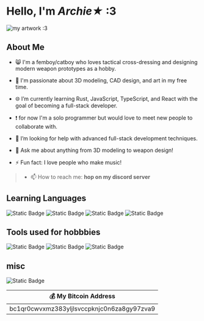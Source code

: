 # Hello, I'm *Archie★* :3
![my artwork :3](https://media.discordapp.net/attachments/1210899025671495692/1210899141551722506/KALASH_-_Copy.png?ex=65ec3cb4&is=65d9c7b4&hm=91600e5c420123c6f3896f46d63b630d15be92a98fcdd96fecb2165d1763994c&=&format=webp&quality=lossless&width=1170&height=392)
## About Me
- 😸 I'm a femboy/catboy who loves tactical cross-dressing and designing modern weapon prototypes as a hobby.
- 🎨 I'm passionate about 3D modeling, CAD design, and art in my free time.
- 🌐 I’m currently learning Rust, JavaScript, TypeScript, and React with the goal of becoming a full-stack developer.

- ❗ for now I'm a solo programmer but would love to meet new people to collaborate with.

- 🤔 I’m looking for help with advanced full-stack development techniques.
- 💬 Ask me about anything from 3D modeling to weapon design!
- ⚡ Fun fact: I love people who make music!


>- 📫 How to reach me: **hop on my discord server**

## Learning Languages
![Static Badge](https://img.shields.io/badge/Rust-%23f79d16?style=flat&logo=Rust)
![Static Badge](https://img.shields.io/badge/Javascript-%23323330?style=flat&logo=Javascript)
![Static Badge](https://img.shields.io/badge/Typescript-%23323330?style=flat&logo=Typescript)
![Static Badge](https://img.shields.io/badge/React-%23323330?style=flat&logo=React)

## Tools used for hobbbies
![Static Badge](https://img.shields.io/badge/Blender-%23323330?style=flat&logo=Blender)
![Static Badge](https://img.shields.io/badge/Fusion-%23323330?style=flat&logo=Autodesk)
![Static Badge](https://img.shields.io/badge/unreal%20engine%205-%23323330?style=flat&logo=unreal%20engine)
## misc
![Static Badge](https://img.shields.io/badge/join-%23ff8cbe?style=flat&logo=discord&logoColor=%23ff8cbe&label=my%20silly%20femboy%20server&link=https%3A%2F%2Fdiscord.gg%2FPMmnzxqrK9)

| :moneybag: My Bitcoin Address |
|---------------------------|
| bc1qr0cwvxmz383yljlsvccpknjc0n6za8gy97zva9 |
